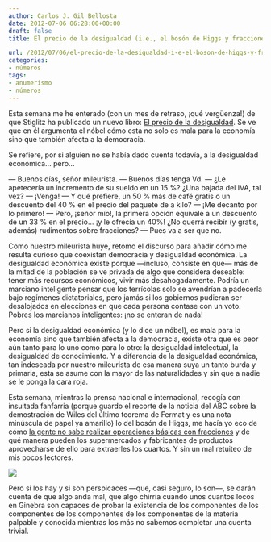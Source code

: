 ```yaml
---
author: Carlos J. Gil Bellosta
date: 2012-07-06 06:28:00+00:00
draft: false
title: El precio de la desigualdad (i.e., el bosón de Higgs y fracciones)

url: /2012/07/06/el-precio-de-la-desigualdad-i-e-el-boson-de-higgs-y-fracciones/
categories:
- números
tags:
- anumerismo
- números
---
```


Esta semana me he enterado (con un mes de retraso, ¡qué vergüenza!) de que Stiglitz ha publicado un nuevo libro: [El precio de la desigualdad](http://www.amazon.com/The-Price-Inequality-Endangers-ebook/dp/B007MKCQ30). Se ve que en él argumenta el nóbel cómo esta no solo es mala para la economía sino que también afecta a la democracia.

Se refiere, por si alguien no se había dado cuenta todavía, a la desigualdad económica... pero...

— Buenos días, señor mileurista.
— Buenos días tenga Vd.
— ¿Le apetecería un incremento de su sueldo en un 15 %? ¿Una bajada del IVA, tal vez?
— ¡Venga!
— Y qué prefiere, un 50 % más de café gratis o un descuento del 40 % en el precio del paquete de a kilo?
— ¡Me decanto por lo primero!
— Pero, ¡señor mío!, la primera opción equivale a un descuento de un 33 % en el precio... ¡y le ofrecía un 40%! ¿No querrá recibir (y gratis, además) rudimentos sobre fracciones?
— Pues va a ser que no.

Como nuestro mileurista huye, retomo el discurso para añadir cómo me resulta curioso que coexistan democracia y desigualdad económica. La desigualdad económica existe porque —incluso, consiste en que— más de la mitad de la población se ve privada de algo que considera deseable: tener más recursos económicos, vivir más desahogadamente. Podría un marciano inteligente pensar que los terrícolas solo se avendrían a padecerla bajo regímenes dictatoriales, pero jamás si los gobiernos pudieran ser desalojados en elecciones en que cada persona contase con un voto. Pobres los marcianos inteligentes: ¡no se enteran de nada!

Pero si la desigualdad económica (y lo dice un nóbel), es mala para la economía sino que también afecta a la democracia, existe otra que es peor aún tanto para lo uno como para lo otro: la desigualdad intelectual, la desigualdad de conocimiento. Y a diferencia de la desigualdad económica, tan indeseada por nuestro mileurista de esa manera suya un tanto burda y primaria, esta se asume con la mayor de las naturalidades y sin que a nadie se le ponga la cara roja.

Esta semana, mientras la prensa nacional e internacional, recogía con insuitada fanfarria (porque guardo el recorte de la noticia del ABC sobre la demostración de Wiles del último teorema de Fermat y es una nota minúscula de papel ya amarillo) lo del bosón de Higgs, me hacía yo eco de cómo [la gente no sabe realizar operaciones básicas con fracciones](http://www.datanalytics.com/blog/2012/07/03/regalo-o-descuento/) y de qué manera pueden los supermercados y fabricantes de productos aprovecharse de ello para extraerles los cuartos. Y sin un mal retuiteo de mis pocos lectores.

[![](/wp-uploads/2012/07/fracciones.gif)
](/wp-uploads/2012/07/fracciones.gif)

Pero si los hay y si son perspicaces —que, casi seguro, lo son—, se darán cuenta de que algo anda mal, que algo chirría cuando unos cuantos locos en Ginebra son capaces de probar la existencia de los componentes de los componentes de los componentes de los componentes de la materia palpable y conocida mientras los más no sabemos completar una cuenta trivial.
